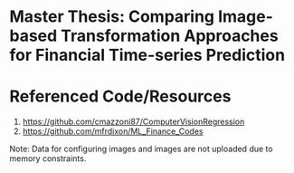 # Master Thesis: Comparing Image-based Transformation Approaches for Financial Time-series Prediction


# Referenced Code/Resources

1. https://github.com/cmazzoni87/ComputerVisionRegression
2. https://github.com/mfrdixon/ML_Finance_Codes

Note: Data for configuring images and images are not uploaded due to memory constraints. 

